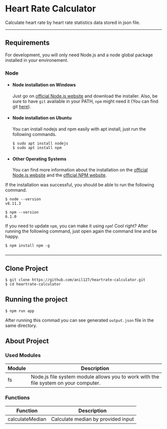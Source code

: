 # Heart Rate Calculator

Calculate heart rate by heart rate statistics data stored in json file.

---
## Requirements

For development, you will only need Node.js and a node global package  installed in your environement.

### Node
- #### Node installation on Windows

  Just go on [official Node.js website](https://nodejs.org/) and download the installer.
Also, be sure to have `git` available in your PATH, `npm` might need it (You can find git [here](https://git-scm.com/)).

- #### Node installation on Ubuntu

  You can install nodejs and npm easily with apt install, just run the following commands.

      $ sudo apt install nodejs
      $ sudo apt install npm

- #### Other Operating Systems
  You can find more information about the installation on the [official Node.js website](https://nodejs.org/) and the [official NPM website](https://npmjs.org/).

If the installation was successful, you should be able to run the following command.

    $ node --version
    v8.11.3

    $ npm --version
    6.1.0

If you need to update `npm`, you can make it using `npm`! Cool right? After running the following command, just open again the command line and be happy.

    $ npm install npm -g

###
---

## Clone Project

    $ git clone https://github.com/anil127/heartrate-calculator.git
    $ cd heartrate-calculator

## Running the project

    $ npm run app
After running this commad you can see generated `output.json` file in the same directory.

## About Project

### Used Modules

| Module | Description |
| --- | --- |
| fs | Node.js file system module allows you to work with the file system on your computer. |

### Functions

| Function | Description |
| --- | --- |
| calculateMedian | Calculate median by provided input |